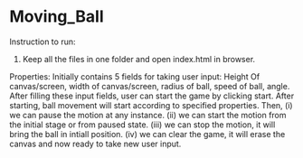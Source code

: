 # Moving_Ball
Instruction to run:
1. Keep all the files in one folder and open index.html in browser.


Properties:
Initially contains 5 fields for taking user input: Height Of canvas/screen, width of canvas/screen, radius of ball, speed of ball, angle.
After filling these input fields, user can start the game by clicking start.
After starting, ball movement will start according to specified properties. 
Then,
 (i) we can pause the motion at any instance.
 (ii) we can start the motion from the initial stage or from paused state.
 (iii) we can stop the motion, it will bring the ball in intiall position.
 (iv) we can clear the game, it will erase the canvas and now ready to take new user input. 
